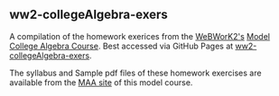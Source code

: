 ## ww2-collegeAlgebra-exers

A compilation of the homework exerices from the [WeBWorK2's](https://webwork.maa.org/wiki/WeBWorK_Main_Page) [Model College Algebra Course](https://webwork.maa.org/wiki/ModelCourses/CollegeAlgebra).  Best accessed via GitHub Pages at [ww2-collegeAlgebra-exers](https://justineuropt.github.io/ww2-collegeAlgebra-exers).  

The syllabus and Sample pdf files of these homework exercises are available from the [MAA site](https://webwork.maa.org/wiki/ModelCourses/CollegeAlgebra) of this model course.